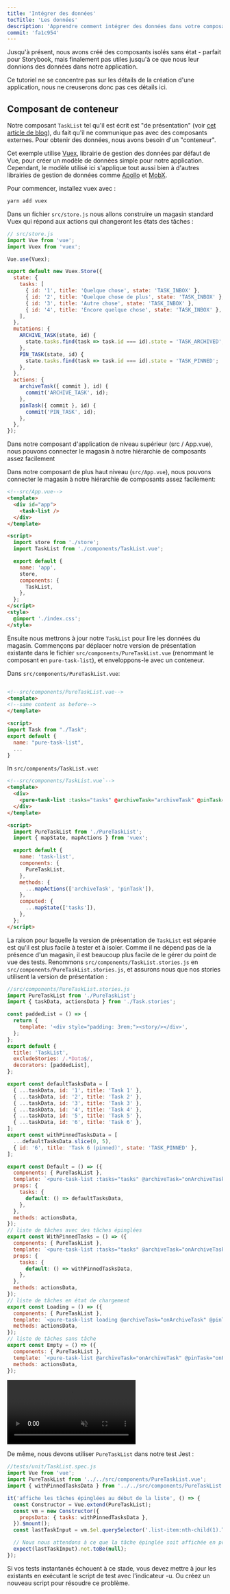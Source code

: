```yaml
---
title: 'Intégrer des données'
tocTitle: 'Les données'
description: 'Apprendre comment intégrer des données dans votre composant d interface utilisateur'
commit: 'fa1c954'
---
```


Jusqu'à présent, nous avons créé des composants isolés sans état - parfait pour Storybook, mais finalement pas utiles jusqu'à ce que nous leur donnions des données dans notre application.

Ce tutoriel ne se concentre pas sur les détails de la création d'une application, nous ne creuserons donc pas ces détails ici.

## Composant de conteneur

Notre composant `TaskList` tel qu'il est écrit est "de présentation" (voir [cet article de blog](https://medium.com/@dan_abramov/smart-and-dumb-components-7ca2f9a7c7d0)), du fait qu'il ne communique pas avec des composants externes. Pour obtenir des données, nous avons besoin d'un "conteneur".

Cet exemple utilise [Vuex](https://vuex.vuejs.org), librairie de gestion des données par défaut de Vue, pour créer un modèle de données simple pour notre application. Cependant, le modèle utilisé ici s'applique tout aussi bien à d'autres librairies de gestion de données comme [Apollo](https://www.apollographql.com/client/) et [MobX](https://mobx.js.org/).

Pour commencer, installez vuex avec :

```bash
yarn add vuex
```

Dans un fichier `src/store.js` nous allons construire un magasin standard Vuex qui répond aux actions qui changeront les états des tâches :

```javascript
// src/store.js
import Vue from 'vue';
import Vuex from 'vuex';

Vue.use(Vuex);

export default new Vuex.Store({
  state: {
    tasks: [
      { id: '1', title: 'Quelque chose', state: 'TASK_INBOX' },
      { id: '2', title: 'Quelque chose de plus', state: 'TASK_INBOX' },
      { id: '3', title: 'Autre chose', state: 'TASK_INBOX' },
      { id: '4', title: 'Encore quelque chose', state: 'TASK_INBOX' },
    ],
  },
  mutations: {
    ARCHIVE_TASK(state, id) {
      state.tasks.find(task => task.id === id).state = 'TASK_ARCHIVED';
    },
    PIN_TASK(state, id) {
      state.tasks.find(task => task.id === id).state = 'TASK_PINNED';
    },
  },
  actions: {
    archiveTask({ commit }, id) {
      commit('ARCHIVE_TASK', id);
    },
    pinTask({ commit }, id) {
      commit('PIN_TASK', id);
    },
  },
});
```

Dans notre composant d'application de niveau supérieur (src / App.vue), nous pouvons connecter le magasin à notre hiérarchie de composants assez facilement

Dans notre composant de plus haut niveau (`src/App.vue`), nous pouvons connecter le magasin à notre hiérarchie de composants assez facilement:

```html
<!--src/App.vue-->
<template>
  <div id="app">
    <task-list />
  </div>
</template>

<script>
  import store from './store';
  import TaskList from './components/TaskList.vue';

  export default {
    name: 'app',
    store,
    components: {
      TaskList,
    },
  };
</script>
<style>
  @import './index.css';
</style>
```

Ensuite nous mettrons à jour notre `TaskList` pour lire les données du magasin. Commençons par déplacer notre version de présentation existante dans le fichier `src/components/PureTaskList.vue` (renommant le composant en `pure-task-list`), et enveloppons-le avec un conteneur.

Dans `src/components/PureTaskList.vue`:

```html

<!--src/components/PureTaskList.vue-->
<template>
<!--same content as before-->
</template>

<script>
import Task from "./Task";
export default {
  name: "pure-task-list",
  ...
}
```

In `src/components/TaskList.vue`:

```html
<!--src/components/TaskList.vue`-->
<template>
  <div>
    <pure-task-list :tasks="tasks" @archiveTask="archiveTask" @pinTask="pinTask" />
  </div>
</template>

<script>
  import PureTaskList from './PureTaskList';
  import { mapState, mapActions } from 'vuex';

  export default {
    name: 'task-list',
    components: {
      PureTaskList,
    },
    methods: {
      ...mapActions(['archiveTask', 'pinTask']),
    },
    computed: {
      ...mapState(['tasks']),
    },
  };
</script>
```

La raison pour laquelle la version de présentation de `TaskList` est séparée est qu'il est plus facile à tester et à isoler. Comme il ne dépend pas de la présence d'un magasin, il est beaucoup plus facile de le gérer du point de vue des tests. Renommons `src/components/TaskList.stories.js` en `src/components/PureTaskList.stories.js`, et assurons nous que nos stories utilisent la version de présentation :

```javascript
//src/components/PureTaskList.stories.js
import PureTaskList from './PureTaskList';
import { taskData, actionsData } from './Task.stories';

const paddedList = () => {
  return {
    template: '<div style="padding: 3rem;"><story/></div>',
  };
};
export default {
  title: 'TaskList',
  excludeStories: /.*Data$/,
  decorators: [paddedList],
};

export const defaultTasksData = [
  { ...taskData, id: '1', title: 'Task 1' },
  { ...taskData, id: '2', title: 'Task 2' },
  { ...taskData, id: '3', title: 'Task 3' },
  { ...taskData, id: '4', title: 'Task 4' },
  { ...taskData, id: '5', title: 'Task 5' },
  { ...taskData, id: '6', title: 'Task 6' },
];
export const withPinnedTasksData = [
  ...defaultTasksData.slice(0, 5),
  { id: '6', title: 'Task 6 (pinned)', state: 'TASK_PINNED' },
];

export const Default = () => ({
  components: { PureTaskList },
  template: `<pure-task-list :tasks="tasks" @archiveTask="onArchiveTask" @pinTask="onPinTask"/>`,
  props: {
    tasks: {
      default: () => defaultTasksData,
    },
  },
  methods: actionsData,
});
// liste de tâches avec des tâches épinglées
export const WithPinnedTasks = () => ({
  components: { PureTaskList },
  template: `<pure-task-list :tasks="tasks" @archiveTask="onArchiveTask" @pinTask="onPinTask"/>`,
  props: {
    tasks: {
      default: () => withPinnedTasksData,
    },
  },
  methods: actionsData,
});
// liste de tâches en état de chargement
export const Loading = () => ({
  components: { PureTaskList },
  template: `<pure-task-list loading @archiveTask="onArchiveTask" @pinTask="onPinTask"/>`,
  methods: actionsData,
});
// liste de tâches sans tâche
export const Empty = () => ({
  components: { PureTaskList },
  template: `<pure-task-list @archiveTask="onArchiveTask" @pinTask="onPinTask"/>`,
  methods: actionsData,
});
```

<video autoPlay muted playsInline loop>
  <source
    src="/intro-to-storybook/finished-tasklist-states.mp4"
    type="video/mp4"
  />
</video>

De même, nous devons utiliser `PureTaskList` dans notre test Jest :

```js
//tests/unit/TaskList.spec.js
import Vue from 'vue';
import PureTaskList from '../../src/components/PureTaskList.vue';
import { withPinnedTasksData } from '../../src/components/PureTaskList.stories';

it('affiche les tâches épinglées au début de la liste', () => {
  const Constructor = Vue.extend(PureTaskList);
  const vm = new Constructor({
    propsData: { tasks: withPinnedTasksData },
  }).$mount();
  const lastTaskInput = vm.$el.querySelector('.list-item:nth-child(1).TASK_PINNED');

  // Nous nous attendons à ce que la tâche épinglée soit affichée en premier, pas à la fin
  expect(lastTaskInput).not.toBe(null);
});
```

<div class="aside">Si vos tests instantanés échouent à ce stade, vous devez mettre à jour les existants en exécutant le script de test avec l'indicateur -u. Ou créez un nouveau script pour résoudre ce problème.</div>
